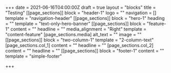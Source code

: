 +++
date = 2021-06-16T04:00:00Z
draft = true
layout = "blocks"
title = "Testing"
[[page_sections]]
block = "header-1"
logo = ""
navigation = []
template = "navigation-header"
[[page_sections]]
block = "hero-1"
heading = ""
template = "text-only-hero-banner"
[[page_sections]]
block = "feature-1"
content = ""
headline = ""
media_alignment = "Right"
template = "content-feature"
[page_sections.media]
alt_text = ""
image = ""
[[page_sections]]
block = "two-column-1"
template = "2-column-text"
[page_sections.col_1]
content = ""
headline = ""
[page_sections.col_2]
content = ""
headline = ""
[[page_sections]]
block = "footer-1"
content = ""
template = "simple-footer"

+++
